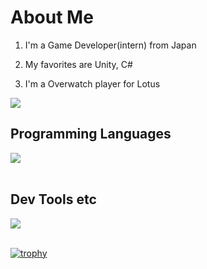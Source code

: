 # About Me

1. I'm a Game Developer(intern) from Japan

2. My favorites are Unity, C#

3. I'm a Overwatch player for Lotus

![](https://github-readme-stats.vercel.app/api/top-langs/?username=manato-takahashi&count-private=true&show_icons=true&locale=en&layout=compact&theme=onedark)

## Programming Languages

<img src="https://skillicons.dev/icons?i=c,cs,cpp,java,matlab,processing,html,css,js,ruby,rails" /> <br /><br />

## Dev Tools etc

<img src="https://skillicons.dev/icons?i=unity,unreal,discord,git,github,vscode,powershell,anaconda,gmail,md,notion" /> <br /><br />

[![trophy](https://github-profile-trophy.vercel.app/?username=manato-takahashi&theme=onedark)](https://github.com/ryo-ma/github-profile-trophy)
